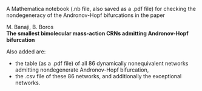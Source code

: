 A Mathematica notebook (.nb file, also saved as a .pdf file) for checking the  
nondegeneracy of the Andronov-Hopf bifurcations in the paper  

M. Banaji, B. Boros  
**The smallest bimolecular mass-action CRNs admitting Andronov-Hopf bifurcation**  

Also added are:
* the table (as a .pdf file) of all 86 dynamically nonequivalent networks admitting nondegenerate Andronov-Hopf bifurcation,
* the .csv file of these 86 networks, and additionally the exceptional networks.
